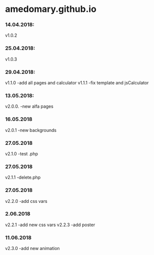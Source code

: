 # amedomary.github.io

### 14.04.2018:
v1.0.2

### 25.04.2018:
v1.0.3

### 29.04.2018:
v1.1.0 -add all pages and calculator
v1.1.1 -fix template and jsCalculator

### 13.05.2018:
v2.0.0. -new alfa pages

### 16.05.2018
v2.0.1 -new backgrounds

### 27.05.2018
v2.1.0 -test .php

### 27.05.2018
v2.1.1 -delete.php

### 27.05.2018
v2.2.0 -add css vars

### 2.06.2018
v2.2.1 -add new css vars
v2.2.3 -add poster

### 11.06.2018
v2.3.0 -add new animation